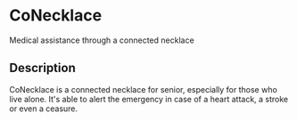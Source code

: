 # CoNecklace
Medical assistance through a connected necklace


## Description
CoNecklace is a connected necklace for senior, especially for those who live alone.
It's able to alert the emergency in case of a heart attack, a stroke or even a ceasure.
